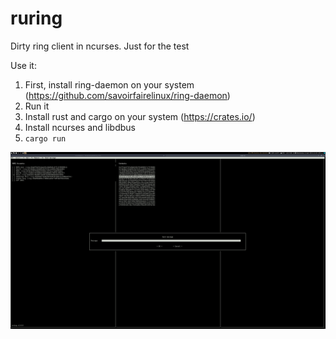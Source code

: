 # ruring

Dirty ring client in ncurses. Just for the test

Use it:

1. First, install ring-daemon on your system (https://github.com/savoirfairelinux/ring-daemon)
2. Run it
3. Install rust and cargo on your system (https://crates.io/)
4. Install ncurses and libdbus
5. `cargo run`


![](rsc/ruring.png)
